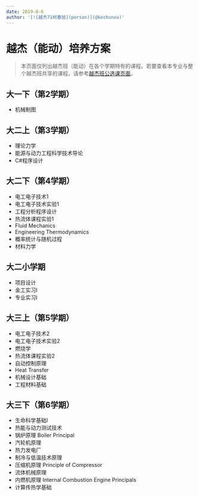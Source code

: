 ```yaml
---
date: 2019-8-6
author: '[![越杰71柯春旭](person)](@kechunxu)'
---
```


# 越杰（能动）培养方案

> 本页面仅列出越杰班（能动）在各个学期特有的课程。若要查看本专业与整个越杰班共享的课程，请参考[越杰班公选课页面](/program/yuejie)。

## 大一下（第2学期）
- 机械制图

## 大二上（第3学期）
- 理论力学
- 能源与动力工程科学技术导论
- C#程序设计

## 大二下（第4学期）
- 电工电子技术1
- 电工电子技术实验1
- 工程分析程序设计
- 热流体课程实验1
- Fluid Mechanics
- Engineering Thermodynamics
- 概率统计与随机过程
- 材料力学

## 大二小学期
- 项目设计
- 金工实习Ⅰ
- 专业实习Ⅰ

## 大三上（第5学期）
- 电工电子技术2
- 电工电子技术实验2
- 燃烧学
- 热流体课程实验2
- 自动控制原理 
- Heat Transfer
- 机械设计基础
- 工程材料基础

## 大三下（第6学期）
- 生命科学基础I
- 热能与动力测试技术
- 锅炉原理 Boiler Principal
- 汽轮机原理
- 热力发电厂
- 制冷与低温技术原理
- 压缩机原理 Principle of Compressor
- 流体机械原理
- 内燃机原理 Internal Combustion Engine Principals
- 计算传热学基础

